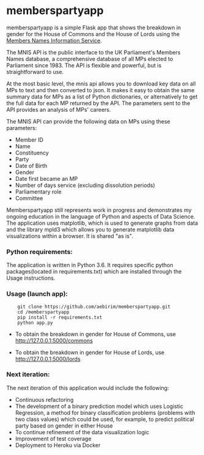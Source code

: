 # memberspartyapp
memberspartyapp is a simple Flask app that shows the breakdown in gender for the House of Commons and the House of Lords using the [Members Names Information Service][mnisapi].

The MNIS API is the public interface to the UK Parliament's Members Names database, a comprehensive database of all MPs elected to Parliament since 1983. The API is flexible and powerful, but is straightforward to use.

At the most basic level, the mnis api allows you to download key data on all MPs to text and then converted to json. It makes it easy to obtain the same summary data for MPs as a list of Python dictionaries, or alternatively to get the full data for each MP returned by the API. The parameters sent to the API provides an analysis of MPs' careers.

The MNIS API can provide the following data on MPs using these parameters:

  - Member ID
  - Name
  - Constituency
  - Party
  - Date of Birth
  - Gender
  - Date first became an MP
  - Number of days service (excluding dissolution periods)
  - Parliamentary role
  - Committee

Memberspartyapp still represents work in progress and demonstrates my ongoing education in the language of Python and aspects of Data Science. The application uses matplotlib, which is used to generate graphs from data and the library mpld3 which allows you to generate matplotlib data visualizations within a browser. It is shared "as is".

### Python requirements:
The application is written in Python 3.6. It requires specific python packages(located in requirements.txt) which are installed through the Usage instructions.

### Usage (launch app):
        git clone https://github.com/aebirim/memberspartyapp.git
        cd /memberspartyapp
        pip install -r requirements.txt
        python app.py

  - To obtain the breakdown in gender for House of Commons,
    use http://127.0.0.1:5000/commons

  - To obtain the breakdown in gender for House of Lords,
    use http://127.0.0.1:5000/lords

### Next iteration:
The next iteration of this application would include the following:

  - Continuous refactoring
  - The development of a binary prediction model which uses Logistic Regression, a method for binary classification problems (problems with two class values) which could be used, for example, to predict political party based on gender in either House
  - To continue refinement of the data visualization logic
  - Improvement of test coverage
  - Deployment to Heroku via Docker

[mnisapi]: <http://data.parliament.uk/membersdataplatform/memberquery.aspx>
[requests]: <http://docs.python-requests.org/en/master/>
